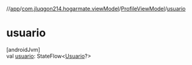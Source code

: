 //[app](../../../index.md)/[com.jluqgon214.hogarmate.viewModel](../index.md)/[ProfileViewModel](index.md)/[usuario](usuario.md)

# usuario

[androidJvm]\
val [usuario](usuario.md): StateFlow&lt;[Usuario](../../com.jluqgon214.hogarmate.model/-usuario/index.md)?&gt;
